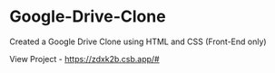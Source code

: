 # Google-Drive-Clone
Created a Google Drive Clone using HTML and CSS (Front-End only)

View Project - https://zdxk2b.csb.app/#
